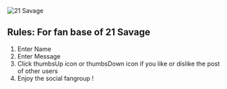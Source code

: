 ![21 Savage](public/21savage.jpg)

## Rules: For fan base of 21 Savage

1) Enter Name 
2) Enter Message
3) Click thumbsUp icon or thumbsDown icon if you like or dislike the post of other users
4) Enjoy the social fangroup !